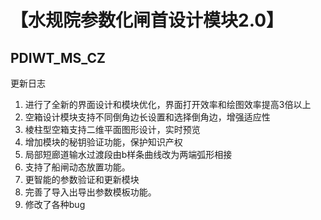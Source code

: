 # 【水规院参数化闸首设计模块2.0】
## PDIWT_MS_CZ  
更新日志
1. 进行了全新的界面设计和模块优化，界面打开效率和绘图效率提高3倍以上
2. 空箱设计模块支持不同倒角边长设置和选择倒角边，增强适应性
3. 棱柱型空箱支持二维平面图形设计，实时预览
4. 增加模块的秘钥验证功能，保护知识产权
5. 局部短廊道输水过渡段由b样条曲线改为两端弧形相接
6. 支持了船闸动态放置功能。
7. 更智能的参数验证和更新模块
8. 完善了导入出导出参数模板功能。
9. 修改了各种bug
